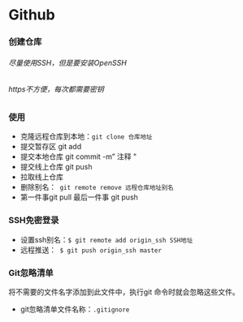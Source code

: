 # Github

### 创建仓库

######                 尽量使用SSH，但是要安装OpenSSH

###### https不方便，每次都需要密钥

### 使用

- 克隆远程仓库到本地：`git clone 仓库地址`
- 提交暂存区 git add 
- 提交本地仓库 git commit -m”   注释  "
- 提交线上仓库 git push
- 拉取线上仓库
- 删除别名：` git remote remove 远程仓库地址别名`
- 第一件事git pull  最后一件事 git push
### SSH免密登录
+ 设置ssh别名：`$ git remote add origin_ssh SSH地址`
+ 远程推送：` $ git push origin_ssh master`
### Git忽略清单

将不需要的文件名字添加到此文件中，执行git 命令时就会忽略这些文件。
- git忽略清单文件名称：`.gitignore`
